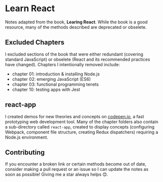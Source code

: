 # Learn React
Notes adapted from the book, __Learing React__. While the book is a good resource, many of the methods described are deprecated or obselete. 

## Excluded Chapters
I excluded sections of the book that were either redundant (covering standard JavaScript) or obselete (React and its recommended practices have changed). Chapters I intentionally removed include: 
- chapter 01: introduction & installing Node.js
- chapter 02: emerging JavaScript (ES6)
- chapter 03: functional programming tenets
- chapter 10: testing apps with Jest  

## react-app
I created demos for new theories and concepts on [codepen.io](https://codepen.io), a fast prototyping web development tool. Many of the chapter folders also contain a sub-directory called `react-app`, created to display concepts (configuring Webpack, component file structure, creating Redux dispatchers) requiring a Node.js environment.

## Contributing
If you encounter a broken link or certain methods become out of date, consider making a pull request or an issue so I can update the notes as soon as possible! Giving me a star always helps 😊.